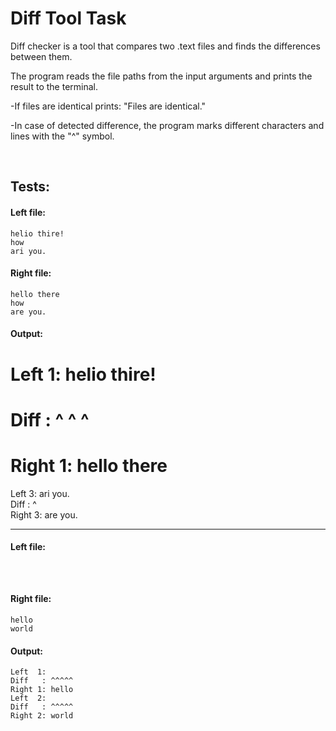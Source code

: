 # Diff Tool Task

Diff checker is a tool that compares two .text files and finds the differences between them.

The program reads the file paths from the input arguments and prints the result to the terminal.

-If files are identical prints: "Files are identical."

-In case of detected difference, the program marks different characters and lines with the "^" symbol.

<br>

## Tests:

#### Left file: 
`helio thire!` <br>
`how` <br>
`ari you.` <br>

#### Right file: 
`hello there` <br>
`how` <br>
`are you.` <br>

#### Output: 
# Left  1: helio thire! <br>
# Diff   :    ^    ^  ^ <br>
# Right 1: hello there <br>
Left  3: ari you. <br>
Diff   :   ^ <br>
Right 3: are you. <br>

------------------

#### Left file: 
`   ` <br>
`   ` <br>

#### Right file: 
`hello` <br>
`world` <br>

#### Output: 
`Left  1: ` <br>
`Diff   : ^^^^^` <br>
`Right 1: hello` <br>
`Left  2:` <br>
`Diff   : ^^^^^` <br>
`Right 2: world` <br>


